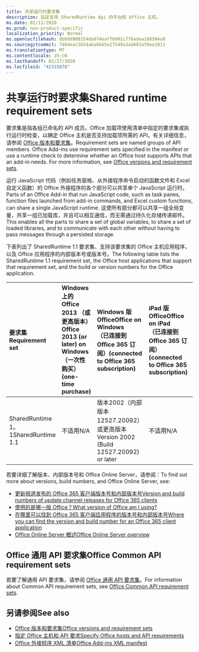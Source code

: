 ```yaml
---
title: 共享运行时要求集
description: 指定支持 SharedRuntime Api 的平台和 Office 主机。
ms.date: 02/11/2020
ms.prod: non-product-specific
localization_priority: Normal
ms.openlocfilehash: dbb9d908154da074eaff6901c778adea168504a9
ms.sourcegitcommit: 7464eac3b54a6a6b65e27549a3ad603af6ee1011
ms.translationtype: MT
ms.contentlocale: zh-CN
ms.lasthandoff: 02/27/2020
ms.locfileid: "42315878"
---
```

# <a name="shared-runtime-requirement-sets"></a><span data-ttu-id="df54e-103">共享运行时要求集</span><span class="sxs-lookup"><span data-stu-id="df54e-103">Shared runtime requirement sets</span></span>

<span data-ttu-id="df54e-p101">要求集是指各组已命名的 API 成员。Office 加载项使用清单中指定的要求集或执行运行时检查，以确定 Office 主机是否支持加载项所需的 API。有关详细信息，请参阅 [Office 版本和要求集](/office/dev/add-ins/develop/office-versions-and-requirement-sets)。</span><span class="sxs-lookup"><span data-stu-id="df54e-p101">Requirement sets are named groups of API members. Office Add-ins use requirement sets specified in the manifest or use a runtime check to determine whether an Office host supports APIs that an add-in needs. For more information, see [Office versions and requirement sets](/office/dev/add-ins/develop/office-versions-and-requirement-sets).</span></span>

<span data-ttu-id="df54e-107">运行 JavaScript 代码（例如任务窗格、从外接程序命令启动的函数文件和 Excel 自定义函数）的 Office 外接程序的各个部分可以共享单个 JavaScript 运行时。</span><span class="sxs-lookup"><span data-stu-id="df54e-107">Parts of an Office Add-in that run JavaScript code, such as task panes, function files launched from add-in commands, and Excel custom functions, can share a single JavaScript runtime.</span></span> <span data-ttu-id="df54e-108">这使所有部分都可以共享一组全局变量，共享一组已加载库，并且可以相互通信，而无需通过持久化存储传递邮件。</span><span class="sxs-lookup"><span data-stu-id="df54e-108">This enables all the parts to share a set of global variables, to share a set of loaded libraries, and to communicate with each other without having to pass messages through a persisted storage.</span></span>

<span data-ttu-id="df54e-109">下表列出了 SharedRuntime 1.1 要求集、支持该要求集的 Office 主机应用程序，以及 Office 应用程序的内部版本号或版本号。</span><span class="sxs-lookup"><span data-stu-id="df54e-109">The following table lists the SharedRuntime 1.1 requirement set, the Office host applications that support that requirement set, and the build or version numbers for the Office application.</span></span>

|  <span data-ttu-id="df54e-110">要求集</span><span class="sxs-lookup"><span data-stu-id="df54e-110">Requirement set</span></span>  |  <span data-ttu-id="df54e-111">Windows 上的 Office 2013 （或更高版本）</span><span class="sxs-lookup"><span data-stu-id="df54e-111">Office 2013 (or later) on Windows</span></span><br><span data-ttu-id="df54e-112">（一次性购买）</span><span class="sxs-lookup"><span data-stu-id="df54e-112">(one-time purchase)</span></span> | <span data-ttu-id="df54e-113">Windows 版 Office</span><span class="sxs-lookup"><span data-stu-id="df54e-113">Office on Windows</span></span><br><span data-ttu-id="df54e-114">（已连接到 Office 365 订阅）</span><span class="sxs-lookup"><span data-stu-id="df54e-114">(connected to Office 365 subscription)</span></span>   |  <span data-ttu-id="df54e-115">iPad 版 Office</span><span class="sxs-lookup"><span data-stu-id="df54e-115">Office on iPad</span></span><br><span data-ttu-id="df54e-116">（已连接到 Office 365 订阅）</span><span class="sxs-lookup"><span data-stu-id="df54e-116">(connected to Office 365 subscription)</span></span>  |  <span data-ttu-id="df54e-117">Mac 版 Office</span><span class="sxs-lookup"><span data-stu-id="df54e-117">Office on Mac</span></span><br><span data-ttu-id="df54e-118">（连接到 Office 365 订阅）</span><span class="sxs-lookup"><span data-stu-id="df54e-118">(connected to Office 365 subscription)</span></span>  | <span data-ttu-id="df54e-119">Office 网页版</span><span class="sxs-lookup"><span data-stu-id="df54e-119">Office on the web</span></span>  | <span data-ttu-id="df54e-120">Office Online Server</span><span class="sxs-lookup"><span data-stu-id="df54e-120">Office Online Server</span></span> |
|:-----|:-----|:-----|:-----|:-----|:-----|:-----|
| <span data-ttu-id="df54e-121">SharedRuntime 1。1</span><span class="sxs-lookup"><span data-stu-id="df54e-121">SharedRuntime 1.1</span></span>  | <span data-ttu-id="df54e-122">不适用</span><span class="sxs-lookup"><span data-stu-id="df54e-122">N/A</span></span> | <span data-ttu-id="df54e-123">版本2002（内部版本12527.20092）或更高版本</span><span class="sxs-lookup"><span data-stu-id="df54e-123">Version 2002 (Build 12527.20092) or later</span></span> | <span data-ttu-id="df54e-124">不适用</span><span class="sxs-lookup"><span data-stu-id="df54e-124">N/A</span></span> | <span data-ttu-id="df54e-125">16.35 或更高版本</span><span class="sxs-lookup"><span data-stu-id="df54e-125">16.35 or later</span></span> | <span data-ttu-id="df54e-126">2020 年 2 月</span><span class="sxs-lookup"><span data-stu-id="df54e-126">February 2020</span></span> | <span data-ttu-id="df54e-127">不适用</span><span class="sxs-lookup"><span data-stu-id="df54e-127">N/A</span></span> |

<span data-ttu-id="df54e-128">若要详细了解版本、内部版本号和 Office Online Server，请参阅：</span><span class="sxs-lookup"><span data-stu-id="df54e-128">To find out more about versions, build numbers, and Office Online Server, see:</span></span>

- [<span data-ttu-id="df54e-129">更新频道发布的 Office 365 客户端版本号和内部版本号</span><span class="sxs-lookup"><span data-stu-id="df54e-129">Version and build numbers of update channel releases for Office 365 clients</span></span>](https://support.office.com/article/version-and-build-numbers-of-update-channel-releases-ae942449-1fca-4484-898b-a933ea23def7)
- [<span data-ttu-id="df54e-130">使用的是哪一版 Office？</span><span class="sxs-lookup"><span data-stu-id="df54e-130">What version of Office am I using?</span></span>](https://support.office.com/article/What-version-of-Office-am-I-using-932788b8-a3ce-44bf-bb09-e334518b8b19)
- [<span data-ttu-id="df54e-131">在哪里可以找到 Office 365 客户端应用程序的版本号和内部版本号</span><span class="sxs-lookup"><span data-stu-id="df54e-131">Where you can find the version and build number for an Office 365 client application</span></span>](https://support.office.com/article/version-and-build-numbers-of-update-channel-releases-ae942449-1fca-4484-898b-a933ea23def7)
- [<span data-ttu-id="df54e-132">Office Online Server 概述</span><span class="sxs-lookup"><span data-stu-id="df54e-132">Office Online Server overview</span></span>](/officeonlineserver/office-online-server-overview)

## <a name="office-common-api-requirement-sets"></a><span data-ttu-id="df54e-133">Office 通用 API 要求集</span><span class="sxs-lookup"><span data-stu-id="df54e-133">Office Common API requirement sets</span></span>

<span data-ttu-id="df54e-134">若要了解通用 API 要求集，请参阅 [Office 通用 API 要求集](office-add-in-requirement-sets.md)。</span><span class="sxs-lookup"><span data-stu-id="df54e-134">For information about Common API requirement sets, see [Office Common API requirement sets](office-add-in-requirement-sets.md).</span></span>

## <a name="see-also"></a><span data-ttu-id="df54e-135">另请参阅</span><span class="sxs-lookup"><span data-stu-id="df54e-135">See also</span></span>

- [<span data-ttu-id="df54e-136">Office 版本和要求集</span><span class="sxs-lookup"><span data-stu-id="df54e-136">Office versions and requirement sets</span></span>](/office/dev/add-ins/develop/office-versions-and-requirement-sets)
- [<span data-ttu-id="df54e-137">指定 Office 主机和 API 要求</span><span class="sxs-lookup"><span data-stu-id="df54e-137">Specify Office hosts and API requirements</span></span>](/office/dev/add-ins/develop/specify-office-hosts-and-api-requirements)
- [<span data-ttu-id="df54e-138">Office 外接程序 XML 清单</span><span class="sxs-lookup"><span data-stu-id="df54e-138">Office Add-ins XML manifest</span></span>](/office/dev/add-ins/develop/add-in-manifests)
